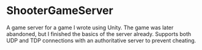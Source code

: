 # ShooterGameServer
A game server for a game I wrote using Unity. The game was later abandoned, but I finished the basics of the server already. Supports both UDP and TDP connections with an authoritative server to prevent cheating. 
